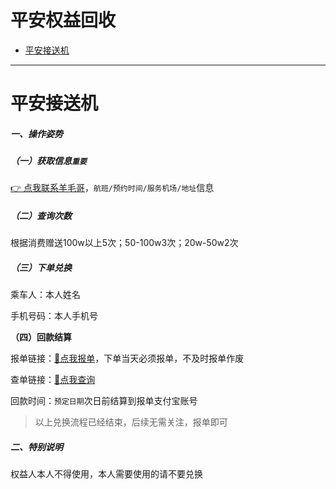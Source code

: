 # 平安权益回收

- [平安接送机](#平安接送机)

---

# 平安接送机

##### 一、操作姿势

##### （一）获取信息`重要`

[👉 点我联系羊毛哥](http://u.zjkmkj.com/unVf1  )，`航班/预约时间/服务机场/地址`信息

##### （二）查询次数

根据消费赠送100w以上5次；50-100w3次；20w-50w2次

##### （三）下单兑换

乘车人：本人姓名

手机号码：本人手机号

**（四）回款结算**

报单链接：[:link:点我报单](http://u.zjkm.xyz/xGzEF)，下单当天必须报单，不及时报单作废

查单链接：[:link:点我查询](http://u.zjkm.xyz/Cr7RF)

回款时间：`预定日期`次日前结算到报单支付宝账号

> 以上兑换流程已经结束，后续无需关注，报单即可

##### 二、特别说明

权益人本人不得使用，本人需要使用的请不要兑换